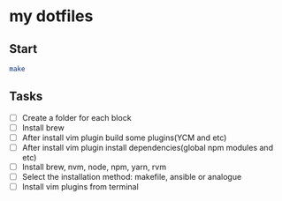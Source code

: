 my dotfiles
=

## Start
```bash
make
```

## Tasks
- [ ] Create a folder for each block
- [ ] Install brew
- [ ] After install vim plugin build some plugins(YCM and etc)
- [ ] After install vim plugin install dependencies(global npm modules and etc)
- [ ] Install brew, nvm, node, npm, yarn, rvm
- [ ] Select the installation method: makefile, ansible or analogue
- [ ] Install vim plugins from terminal
